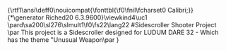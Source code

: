 {\rtf1\ansi\deff0\nouicompat{\fonttbl{\f0\fnil\fcharset0 Calibri;}}
{\*\generator Riched20 6.3.9600}\viewkind4\uc1 
\pard\sa200\sl276\slmult1\f0\fs22\lang22 #Sidescroller Shooter Project \par
This project is a Sidescroller designed for LUDUM DARE 32 - Which has the theme "Unusual Weapon\par
}
 